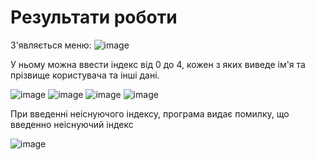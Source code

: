 # Результати роботи 
З'являється меню:
![image](https://user-images.githubusercontent.com/92012282/171044643-7c5d217d-c380-4857-b4ce-9b9d8e9506d5.png)

У ньому можна ввести індекс від 0 до 4, кожен з яких виведе ім'я та прізвище користувача та інші дані.

![image](https://user-images.githubusercontent.com/92012282/171044688-b277023d-d5f4-4092-ba9f-4c962562987f.png)
![image](https://user-images.githubusercontent.com/92012282/171044722-44ed8ebc-2406-4048-ad01-e9446cb0d954.png)
![image](https://user-images.githubusercontent.com/92012282/171044797-af712f50-5358-47e9-bc5d-8366e0bfb57f.png)
![image](https://user-images.githubusercontent.com/92012282/171044815-5be6ecdf-1318-4d95-af44-41146d180881.png)

При введенні неіснуючого індексу, програма видає помилку, що введенно неіснуючий індекс

![image](https://user-images.githubusercontent.com/92012282/171044845-3cf9f2c3-8016-4a6e-ab3a-852444bd8bde.png)

